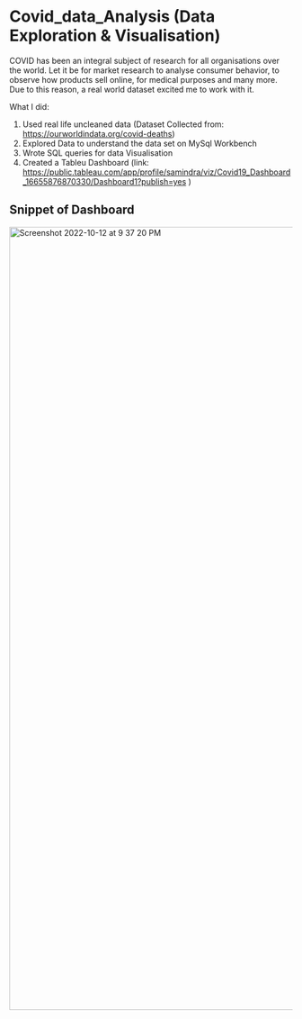 # Covid_data_Analysis (Data Exploration & Visualisation)
COVID has been an integral subject of research for all organisations over the world. 
Let it be for market research to analyse consumer behavior, to observe how products sell online, for medical purposes and many more. 
Due to this reason, a real world dataset excited me to work with it. 

What I did: 
1. Used real life uncleaned data (Dataset Collected from: https://ourworldindata.org/covid-deaths)
2. Explored Data to understand the data set on MySql Workbench
3. Wrote SQL queries for data Visualisation
4. Created a Tableu Dashboard 
   (link: https://public.tableau.com/app/profile/samindra/viz/Covid19_Dashboard_16655876870330/Dashboard1?publish=yes )


## Snippet of Dashboard


<img width="1392" alt="Screenshot 2022-10-12 at 9 37 20 PM" src="https://user-images.githubusercontent.com/59794961/195387095-93a7c363-f1a4-4465-9b16-034f8a921a71.png">

